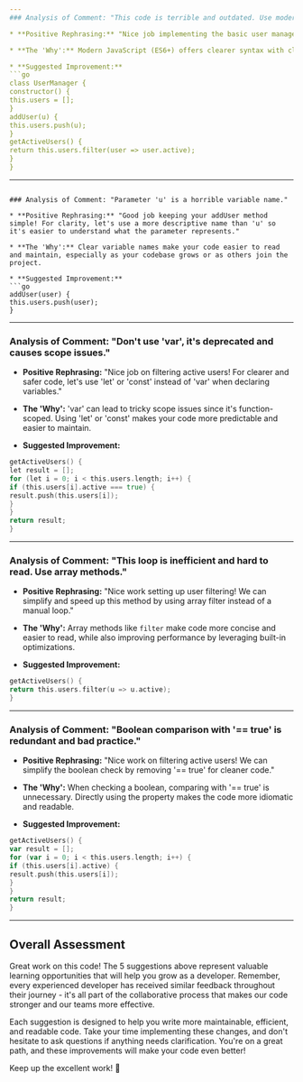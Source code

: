 ```yaml
---
### Analysis of Comment: "This code is terrible and outdated. Use modern JavaScript."

* **Positive Rephrasing:** "Nice job implementing the basic user management! To keep things clean and modern, let's update this to use ES6 syntax and features."

* **The 'Why':** Modern JavaScript (ES6+) offers clearer syntax with classes, arrow functions, and array methods, which improves readability and maintainability.

* **Suggested Improvement:**
```go
class UserManager {
constructor() {
this.users = [];
}
addUser(u) {
this.users.push(u);
}
getActiveUsers() {
return this.users.filter(user => user.active);
}
}
```

---
```

### Analysis of Comment: "Parameter 'u' is a horrible variable name."

* **Positive Rephrasing:** "Good job keeping your addUser method simple! For clarity, let's use a more descriptive name than 'u' so it's easier to understand what the parameter represents."

* **The 'Why':** Clear variable names make your code easier to read and maintain, especially as your codebase grows or as others join the project.

* **Suggested Improvement:**
```go
addUser(user) {
this.users.push(user);
}
```

---
### Analysis of Comment: "Don't use 'var', it's deprecated and causes scope issues."

* **Positive Rephrasing:** "Nice job on filtering active users! For clearer and safer code, let's use 'let' or 'const' instead of 'var' when declaring variables."

* **The 'Why':** 'var' can lead to tricky scope issues since it's function-scoped. Using 'let' or 'const' makes your code more predictable and easier to maintain.

* **Suggested Improvement:**
```go
getActiveUsers() {
let result = [];
for (let i = 0; i < this.users.length; i++) {
if (this.users[i].active === true) {
result.push(this.users[i]);
}
}
return result;
}
```

---
### Analysis of Comment: "This loop is inefficient and hard to read. Use array methods."

* **Positive Rephrasing:** "Nice work setting up user filtering! We can simplify and speed up this method by using array filter instead of a manual loop."

* **The 'Why':** Array methods like `filter` make code more concise and easier to read, while also improving performance by leveraging built-in optimizations.

* **Suggested Improvement:**
```go
getActiveUsers() {
return this.users.filter(u => u.active);
}
```

---
### Analysis of Comment: "Boolean comparison with '== true' is redundant and bad practice."

* **Positive Rephrasing:** "Nice work on filtering active users! We can simplify the boolean check by removing '== true' for cleaner code."

* **The 'Why':** When checking a boolean, comparing with '== true' is unnecessary. Directly using the property makes the code more idiomatic and readable.

* **Suggested Improvement:**
```go
getActiveUsers() {
var result = [];
for (var i = 0; i < this.users.length; i++) {
if (this.users[i].active) {
result.push(this.users[i]);
}
}
return result;
}
```

---

## Overall Assessment

Great work on this code! The 5 suggestions above represent valuable learning opportunities that will help you grow as a developer. Remember, every experienced developer has received similar feedback throughout their journey - it's all part of the collaborative process that makes our code stronger and our teams more effective.

Each suggestion is designed to help you write more maintainable, efficient, and readable code. Take your time implementing these changes, and don't hesitate to ask questions if anything needs clarification. You're on a great path, and these improvements will make your code even better!

Keep up the excellent work! 🚀